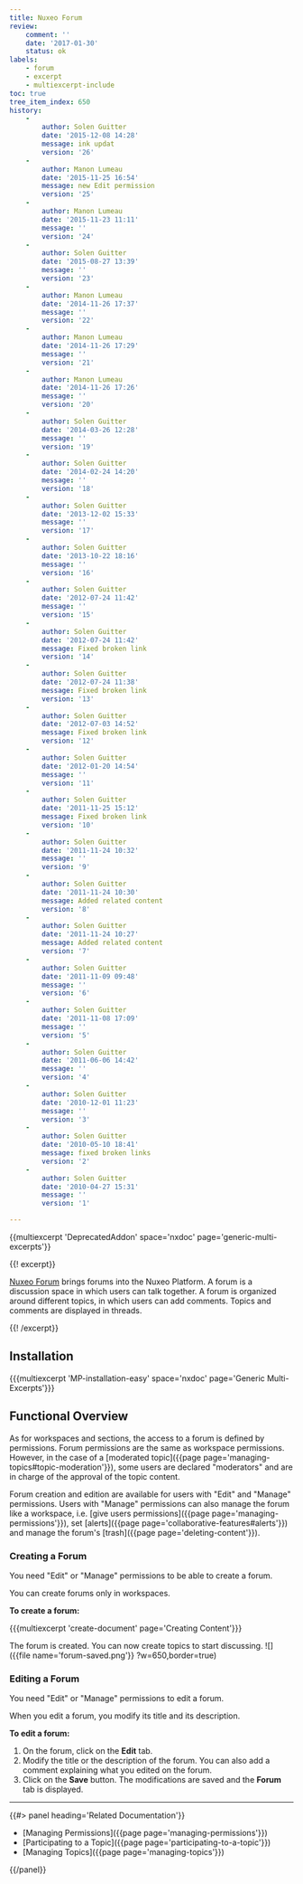 ```yaml
---
title: Nuxeo Forum
review:
    comment: ''
    date: '2017-01-30'
    status: ok
labels:
    - forum
    - excerpt
    - multiexcerpt-include
toc: true
tree_item_index: 650
history:
    -
        author: Solen Guitter
        date: '2015-12-08 14:28'
        message: ink updat
        version: '26'
    -
        author: Manon Lumeau
        date: '2015-11-25 16:54'
        message: new Edit permission
        version: '25'
    -
        author: Manon Lumeau
        date: '2015-11-23 11:11'
        message: ''
        version: '24'
    -
        author: Solen Guitter
        date: '2015-08-27 13:39'
        message: ''
        version: '23'
    -
        author: Manon Lumeau
        date: '2014-11-26 17:37'
        message: ''
        version: '22'
    -
        author: Manon Lumeau
        date: '2014-11-26 17:29'
        message: ''
        version: '21'
    -
        author: Manon Lumeau
        date: '2014-11-26 17:26'
        message: ''
        version: '20'
    -
        author: Solen Guitter
        date: '2014-03-26 12:28'
        message: ''
        version: '19'
    -
        author: Solen Guitter
        date: '2014-02-24 14:20'
        message: ''
        version: '18'
    -
        author: Solen Guitter
        date: '2013-12-02 15:33'
        message: ''
        version: '17'
    -
        author: Solen Guitter
        date: '2013-10-22 18:16'
        message: ''
        version: '16'
    -
        author: Solen Guitter
        date: '2012-07-24 11:42'
        message: ''
        version: '15'
    -
        author: Solen Guitter
        date: '2012-07-24 11:42'
        message: Fixed broken link
        version: '14'
    -
        author: Solen Guitter
        date: '2012-07-24 11:38'
        message: Fixed broken link
        version: '13'
    -
        author: Solen Guitter
        date: '2012-07-03 14:52'
        message: Fixed broken link
        version: '12'
    -
        author: Solen Guitter
        date: '2012-01-20 14:54'
        message: ''
        version: '11'
    -
        author: Solen Guitter
        date: '2011-11-25 15:12'
        message: Fixed broken link
        version: '10'
    -
        author: Solen Guitter
        date: '2011-11-24 10:32'
        message: ''
        version: '9'
    -
        author: Solen Guitter
        date: '2011-11-24 10:30'
        message: Added related content
        version: '8'
    -
        author: Solen Guitter
        date: '2011-11-24 10:27'
        message: Added related content
        version: '7'
    -
        author: Solen Guitter
        date: '2011-11-09 09:48'
        message: ''
        version: '6'
    -
        author: Solen Guitter
        date: '2011-11-08 17:09'
        message: ''
        version: '5'
    -
        author: Solen Guitter
        date: '2011-06-06 14:42'
        message: ''
        version: '4'
    -
        author: Solen Guitter
        date: '2010-12-01 11:23'
        message: ''
        version: '3'
    -
        author: Solen Guitter
        date: '2010-05-10 18:41'
        message: fixed broken links
        version: '2'
    -
        author: Solen Guitter
        date: '2010-04-27 15:31'
        message: ''
        version: '1'

---
```

{{multiexcerpt 'DeprecatedAddon' space='nxdoc' page='generic-multi-excerpts'}}

{{! excerpt}}

[Nuxeo Forum](https://connect.nuxeo.com/nuxeo/site/marketplace/package/nuxeo-forum) brings forums into the Nuxeo Platform. A forum is a discussion space in which users can talk together. A forum is organized around different topics, in which users can add comments. Topics and comments are displayed in threads.

{{! /excerpt}}

## Installation

{{{multiexcerpt 'MP-installation-easy' space='nxdoc' page='Generic Multi-Excerpts'}}}

## Functional Overview

As for workspaces and sections, the access to a forum is defined by permissions. Forum permissions are the same as workspace permissions. However, in the case of a [moderated topic]({{page page='managing-topics#topic-moderation'}}), some users are declared "moderators" and are in charge of the approval of the topic content.

Forum creation and edition are available for users with "Edit" and "Manage" permissions.
Users with "Manage" permissions can also manage the forum like a workspace, i.e. [give users permissions]({{page page='managing-permissions'}}), set [alerts]({{page page='collaborative-features#alerts'}}) and manage the forum's [trash]({{page page='deleting-content'}}).

### Creating a Forum

You need "Edit" or "Manage" permissions to be able to create a forum.

You can create forums only in workspaces.

**To create a forum:**

{{{multiexcerpt 'create-document' page='Creating Content'}}}

The forum is created. You can now create topics to start discussing.
![]({{file name='forum-saved.png'}} ?w=650,border=true)

### Editing a Forum

You need "Edit" or "Manage" permissions to edit a forum.

When you edit a forum, you modify its title and its description.

**To edit a forum:**

1.  On the forum, click on the **Edit** tab.
2.  Modify the title or the description of the forum. You can also add a comment explaining what you edited on the forum.
3.  Click on the **Save** button.
    The modifications are saved and the **Forum** tab is displayed.

* * *

<div class="row" data-equalizer data-equalize-on="medium"><div class="column medium-6">{{#> panel heading='Related Documentation'}}

- [Managing Permissions]({{page page='managing-permissions'}})
- [Participating to a Topic]({{page page='participating-to-a-topic'}})
- [Managing Topics]({{page page='managing-topics'}})

{{/panel}}</div><div class="column medium-6">

&nbsp;

</div></div>
